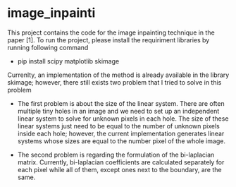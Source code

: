 # image_inpainti
This project contains the code for the image inpainting technique in the paper [1].
To run the project, please install the requiriment libraries by running following command
- pip install scipy matplotlib skimage

Currenlty, an implementation of the method is already available in the library skimage; however, there still exists two problem that I tried to solve in this problem
- The first problem is about the size of the linear system. There are often multiple tiny holes in an image and we need to set up an independent linear system to solve for unknown pixels in each hole. The size of these linear systems just need to be equal to the number of unknown pixels inside each hole; however, the current implementation generates linear systems whose sizes are equal to the number pixel of the whole image. 

- The second problem is regarding the formulation of the bi-laplacian matrix. Currently, bi-laplacian coefficients are calculated separately for each pixel while all of them, except ones next to the boundary, are the same.  
